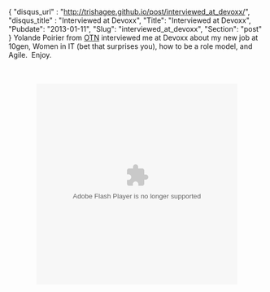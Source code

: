 {
 "disqus_url" : "http://trishagee.github.io/post/interviewed_at_devoxx/",
 "disqus_title" : "Interviewed at Devoxx",
 "Title": "Interviewed at Devoxx",
 "Pubdate": "2013-01-11",
 "Slug": "interviewed_at_devoxx",
 "Section": "post"
}
Yolande Poirier from <a href="http://www.oracle.com/technetwork/index.html">OTN</a> interviewed me at Devoxx about my new job at 10gen, Women in IT (bet that surprises you), how to be a role model, and Agile. &nbsp;Enjoy.<br /><br /><br /><div style="text-align: center;"><object height="395" width="395">  <param name="movie" value="http://www.parleys.com/dist/share/parleysshare.swf"/>  <param name="allowFullScreen" value="true"/>  <param name="wmode" value="direct"/>  <param name="bgcolor" value="#222222"/>  <param name="flashVars" value="sv=true&amp;pageId=3544"/>  <embed src="http://www.parleys.com/dist/share/parleysshare.swf" type="application/x-shockwave-flash" flashVars="sv=true&amp;pageId=3544" allowfullscreen="true" bgcolor="#222222" width="395" height="395"/></object></div>
